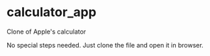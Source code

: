 # calculator_app
Clone of Apple's calculator

No special steps needed. Just clone the file and open it in browser.
